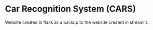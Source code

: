# Car Recognition System (CARS)
Website created in flask as a backup to the website created in streamlit.